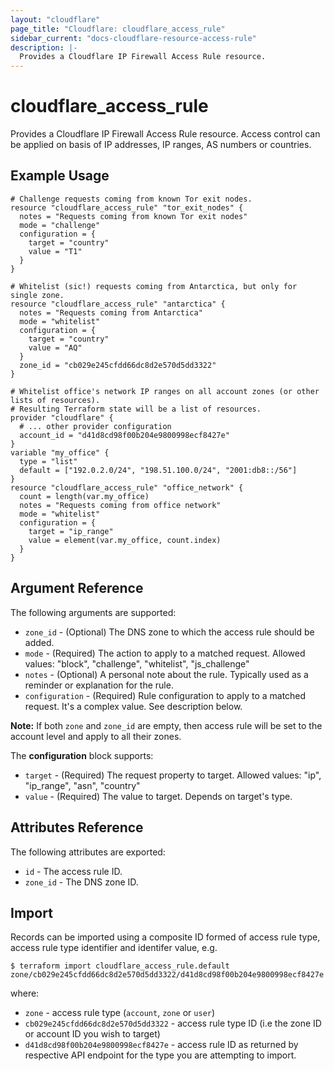 ```yaml
---
layout: "cloudflare"
page_title: "Cloudflare: cloudflare_access_rule"
sidebar_current: "docs-cloudflare-resource-access-rule"
description: |-
  Provides a Cloudflare IP Firewall Access Rule resource.
---
```


# cloudflare_access_rule

Provides a Cloudflare IP Firewall Access Rule resource. Access control can be applied on basis of IP addresses, IP ranges, AS numbers or countries.

## Example Usage

```hcl
# Challenge requests coming from known Tor exit nodes.
resource "cloudflare_access_rule" "tor_exit_nodes" {
  notes = "Requests coming from known Tor exit nodes"
  mode = "challenge"
  configuration = {
    target = "country"
    value = "T1"
  }
}

# Whitelist (sic!) requests coming from Antarctica, but only for single zone.
resource "cloudflare_access_rule" "antarctica" {
  notes = "Requests coming from Antarctica"
  mode = "whitelist"
  configuration = {
    target = "country"
    value = "AQ"
  }
  zone_id = "cb029e245cfdd66dc8d2e570d5dd3322"
}

# Whitelist office's network IP ranges on all account zones (or other lists of resources).
# Resulting Terraform state will be a list of resources.
provider "cloudflare" {
  # ... other provider configuration
  account_id = "d41d8cd98f00b204e9800998ecf8427e"
}
variable "my_office" {
  type = "list"
  default = ["192.0.2.0/24", "198.51.100.0/24", "2001:db8::/56"]
}
resource "cloudflare_access_rule" "office_network" {
  count = length(var.my_office)
  notes = "Requests coming from office network"
  mode = "whitelist"
  configuration = {
    target = "ip_range"
    value = element(var.my_office, count.index)
  }
}
```

## Argument Reference

The following arguments are supported:

* `zone_id` - (Optional) The DNS zone to which the access rule should be added.
* `mode` - (Required) The action to apply to a matched request. Allowed values: "block", "challenge", "whitelist", "js_challenge"
* `notes` - (Optional) A personal note about the rule. Typically used as a reminder or explanation for the rule.
* `configuration` - (Required) Rule configuration to apply to a matched request. It's a complex value. See description below.

**Note:** If both `zone` and `zone_id` are empty, then access rule will be set to the account level and apply to all their zones.

The **configuration** block supports:

* `target` - (Required) The request property to target. Allowed values: "ip", "ip_range", "asn", "country"
* `value` - (Required) The value to target. Depends on target's type.

## Attributes Reference

The following attributes are exported:

* `id` - The access rule ID.
* `zone_id` - The DNS zone ID.

## Import

Records can be imported using a composite ID formed of access rule type,
access rule type identifier and identifer value, e.g.

```
$ terraform import cloudflare_access_rule.default zone/cb029e245cfdd66dc8d2e570d5dd3322/d41d8cd98f00b204e9800998ecf8427e
```

where:

* `zone` - access rule type (`account`, `zone` or `user`)
* `cb029e245cfdd66dc8d2e570d5dd3322` - access rule type ID (i.e the zone ID
  or account ID you wish to target)
* `d41d8cd98f00b204e9800998ecf8427e` - access rule ID as returned by
  respective API endpoint for the type you are attempting to import.
